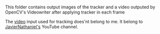 This folder contains output images of the tracker and a video outputed by OpenCV's Videowriter after applying tracker in each frame

The [video](https://www.youtube.com/watch?v=mtyXd5Q59g4) input used for tracking does'nt belong to me. It belong to [JavierNathaniel's](https://www.youtube.com/channel/UCleo0cLOSiib0W62-GK1KdQ) YouTube channel.
